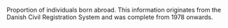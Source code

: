 Proportion of individuals born abroad. This information originates from the Danish Civil Registration System and was complete from 1978 onwards.
